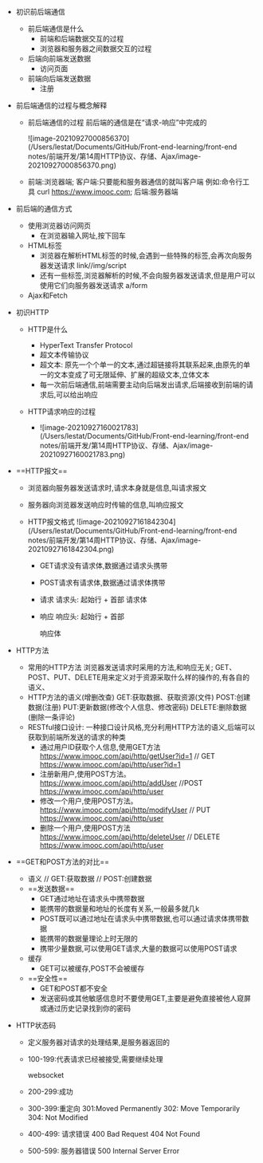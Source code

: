 - 初识前后端通信

  - 前后端通信是什么
    - 前端和后端数据交互的过程
    - 浏览器和服务器之间数据交互的过程
  - 后端向前端发送数据
    - 访问页面
  - 前端向后端发送数据
    - 注册

- 前后端通信的过程与概念解释

  - 前后端通信的过程
    前后端的通信是在“请求-响应”中完成的

    ![image-20210927000856370](/Users/lestat/Documents/GitHub/Front-end-learning/front-end notes/前端开发/第14周HTTP协议、存储、Ajax/image-20210927000856370.png)

  - 前端:浏览器端; 
    客户端:只要能和服务器通信的就叫客户端 例如:命令行工具 curl https://www.imooc.com; 
    后端:服务器端

- 前后端的通信方式

  - 使用浏览器访问网页
    - 在浏览器输入网址,按下回车
  - HTML标签
    - 浏览器在解析HTML标签的时候,会遇到一些特殊的标签,会再次向服务器发送请求 link//img/script
    - 还有一些标签,浏览器解析的时候,不会向服务器发送请求,但是用户可以使用它们向服务器发送请求 a/form
  - Ajax和Fetch

- 初识HTTP

  - HTTP是什么

    - HyperText Transfer Protocol
    - 超文本传输协议
    - 超文本: 原先一个个单一的文本,通过超链接将其联系起来,由原先的单一的文本变成了可无限延伸、扩展的超级文本,立体文本
    - 每一次前后端通信,前端需要主动向后端发出请求,后端接收到前端的请求后,可以给出响应

  - HTTP请求响应的过程

    - ![image-20210927160021783](/Users/lestat/Documents/GitHub/Front-end-learning/front-end notes/前端开发/第14周HTTP协议、存储、Ajax/image-20210927160021783.png)

      

- ==HTTP报文==

  - 浏览器向服务器发送请求时,请求本身就是信息,叫请求报文

  - 服务器向浏览器发送响应时传输的信息,叫响应报文

  - HTTP报文格式
    ![image-20210927161842304](/Users/lestat/Documents/GitHub/Front-end-learning/front-end notes/前端开发/第14周HTTP协议、存储、Ajax/image-20210927161842304.png)

    - GET请求没有请求体,数据通过请求头携带

    - POST请求有请求体,数据通过请求体携带

    - 请求
      请求头: 起始行 + 首部
      请求体

    - 响应
      响应头: 起始行 + 首部

      响应体

- HTTP方法

  - 常用的HTTP方法
    浏览器发送请求时采用的方法,和响应无关;
    GET、POST、PUT、DELETE用来定义对于资源采取什么样的操作的,有各自的语义、
  - HTTP方法的语义(增删改查)
    GET:获取数据、获取资源(文件)
    POST:创建数据(注册)
    PUT:更新数据(修改个人信息、修改密码)
    DELETE:删除数据(删除一条评论)
  - RESTful接口设计: 一种接口设计风格,充分利用HTTP方法的语义,后端可以获取到前端所发送的请求的种类
    - 通过用户ID获取个人信息,使用GET方法  https://www.imooc.com/api/http/getUser?id=1
      // GET https://www.imooc.com/api/http/user?id=1
    - 注册新用户,使用POST方法。   https://www.imooc.com/api/http/addUser
      //POST https://www.imooc.com/api/http/user
    - 修改一个用户,使用POST方法。 https://www.imooc.com/api/http/modifyUser
      // PUT https://www.imooc.com/api/http/user
    - 删除一个用户,使用POST方法  https://www.imooc.com/api/http/deleteUser
      // DELETE https://www.imooc.com/api/http/user

- ==GET和POST方法的对比==

  - 语义
    // GET:获取数据
    // POST:创建数据
  - ==发送数据==
    - GET通过地址在请求头中携带数据
    - 能携带的数据量和地址的长度有关系,一般最多就几k
    - POST既可以通过地址在请求头中携带数据,也可以通过请求体携带数据
    - 能携带的数据量理论上时无限的
    - 携带少量数据,可以使用GET请求,大量的数据可以使用POST请求
  - 缓存
    - GET可以被缓存,POST不会被缓存
  - ==安全性==
    - GET和POST都不安全
    - 发送密码或其他敏感信息时不要使用GET,主要是避免直接被他人窥屏或通过历史记录找到你的密码

- HTTP状态码

  - 定义服务器对请求的处理结果,是服务器返回的

  - 100-199:代表请求已经被接受,需要继续处理

    websocket

  - 200-299:成功

  - 300-399:重定向
    301:Moved Permanently
    302: Move Temporarily
    304: Not Modified

  - 400-499: 请求错误
    400 Bad Request
    404 Not Found

  - 500-599: 服务器错误
    500 Internal Server Error